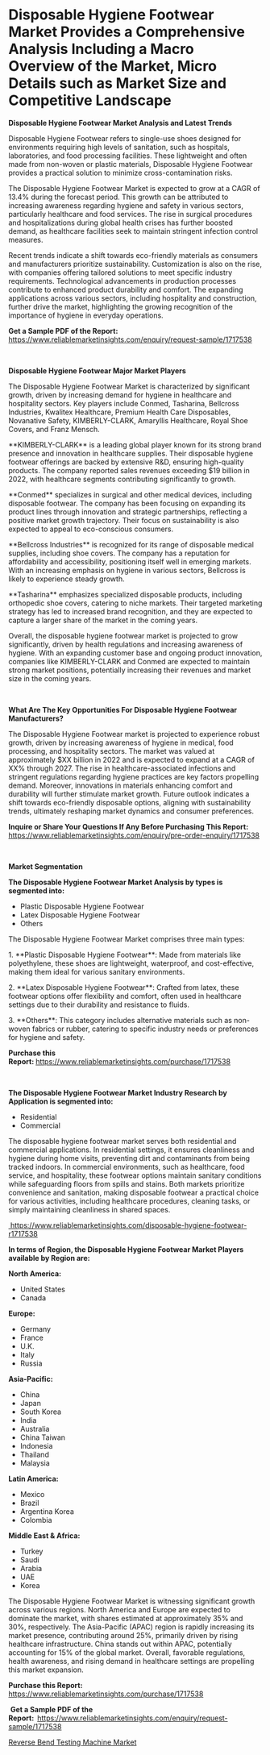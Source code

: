<p><h1>Disposable Hygiene Footwear Market Provides a Comprehensive Analysis Including a Macro Overview of the Market, Micro Details such as Market Size and Competitive Landscape</h1></p><p><strong>Disposable Hygiene Footwear Market Analysis and Latest Trends</strong></p>
<p><p>Disposable Hygiene Footwear refers to single-use shoes designed for environments requiring high levels of sanitation, such as hospitals, laboratories, and food processing facilities. These lightweight and often made from non-woven or plastic materials, Disposable Hygiene Footwear provides a practical solution to minimize cross-contamination risks.</p><p>The Disposable Hygiene Footwear Market is expected to grow at a CAGR of 13.4% during the forecast period. This growth can be attributed to increasing awareness regarding hygiene and safety in various sectors, particularly healthcare and food services. The rise in surgical procedures and hospitalizations during global health crises has further boosted demand, as healthcare facilities seek to maintain stringent infection control measures. </p><p>Recent trends indicate a shift towards eco-friendly materials as consumers and manufacturers prioritize sustainability. Customization is also on the rise, with companies offering tailored solutions to meet specific industry requirements. Technological advancements in production processes contribute to enhanced product durability and comfort. The expanding applications across various sectors, including hospitality and construction, further drive the market, highlighting the growing recognition of the importance of hygiene in everyday operations.</p></p>
<p><strong>Get a Sample PDF of the Report:&nbsp;</strong> <a href="https://www.reliablemarketinsights.com/enquiry/request-sample/1717538?utm_campaign=3517&utm_medium=2&utm_source=Github&utm_content=ia&utm_term=30032025&utm_id=disposable-hygiene-footwear">https://www.reliablemarketinsights.com/enquiry/request-sample/1717538</a></p>
<p>&nbsp;</p>
<p><strong>Disposable Hygiene Footwear Major Market Players</strong></p>
<p><p>The Disposable Hygiene Footwear Market is characterized by significant growth, driven by increasing demand for hygiene in healthcare and hospitality sectors. Key players include Conmed, Tasharina, Bellcross Industries, Kwalitex Healthcare, Premium Health Care Disposables, Novanative Safety, KIMBERLY-CLARK, Amaryllis Healthcare, Royal Shoe Covers, and Franz Mensch.</p><p>**KIMBERLY-CLARK** is a leading global player known for its strong brand presence and innovation in healthcare supplies. Their disposable hygiene footwear offerings are backed by extensive R&D, ensuring high-quality products. The company reported sales revenues exceeding $19 billion in 2022, with healthcare segments contributing significantly to growth.</p><p>**Conmed** specializes in surgical and other medical devices, including disposable footwear. The company has been focusing on expanding its product lines through innovation and strategic partnerships, reflecting a positive market growth trajectory. Their focus on sustainability is also expected to appeal to eco-conscious consumers.</p><p>**Bellcross Industries** is recognized for its range of disposable medical supplies, including shoe covers. The company has a reputation for affordability and accessibility, positioning itself well in emerging markets. With an increasing emphasis on hygiene in various sectors, Bellcross is likely to experience steady growth.</p><p>**Tasharina** emphasizes specialized disposable products, including orthopedic shoe covers, catering to niche markets. Their targeted marketing strategy has led to increased brand recognition, and they are expected to capture a larger share of the market in the coming years.</p><p>Overall, the disposable hygiene footwear market is projected to grow significantly, driven by health regulations and increasing awareness of hygiene. With an expanding customer base and ongoing product innovation, companies like KIMBERLY-CLARK and Conmed are expected to maintain strong market positions, potentially increasing their revenues and market size in the coming years.</p></p>
<p>&nbsp;</p>
<p><strong>What Are The Key Opportunities For Disposable Hygiene Footwear Manufacturers?</strong></p>
<p><p>The Disposable Hygiene Footwear market is projected to experience robust growth, driven by increasing awareness of hygiene in medical, food processing, and hospitality sectors. The market was valued at approximately $XX billion in 2022 and is expected to expand at a CAGR of XX% through 2027. The rise in healthcare-associated infections and stringent regulations regarding hygiene practices are key factors propelling demand. Moreover, innovations in materials enhancing comfort and durability will further stimulate market growth. Future outlook indicates a shift towards eco-friendly disposable options, aligning with sustainability trends, ultimately reshaping market dynamics and consumer preferences.</p></p>
<p><strong>Inquire or Share Your Questions If Any Before Purchasing This Report:</strong> <a href="https://www.reliablemarketinsights.com/enquiry/pre-order-enquiry/1717538?utm_campaign=3517&utm_medium=2&utm_source=Github&utm_content=ia&utm_term=30032025&utm_id=disposable-hygiene-footwear">https://www.reliablemarketinsights.com/enquiry/pre-order-enquiry/1717538</a></p>
<p>&nbsp;</p>
<p><strong>Market Segmentation</strong></p>
<p><strong>The Disposable Hygiene Footwear Market Analysis by types is segmented into:</strong></p>
<p><ul><li>Plastic Disposable Hygiene Footwear</li><li>Latex Disposable Hygiene Footwear</li><li>Others</li></ul></p>
<p><p>The Disposable Hygiene Footwear Market comprises three main types: </p><p>1. **Plastic Disposable Hygiene Footwear**: Made from materials like polyethylene, these shoes are lightweight, waterproof, and cost-effective, making them ideal for various sanitary environments.</p><p>2. **Latex Disposable Hygiene Footwear**: Crafted from latex, these footwear options offer flexibility and comfort, often used in healthcare settings due to their durability and resistance to fluids.</p><p>3. **Others**: This category includes alternative materials such as non-woven fabrics or rubber, catering to specific industry needs or preferences for hygiene and safety.</p></p>
<p><strong>Purchase this Report:&nbsp;</strong><a href="https://www.reliablemarketinsights.com/purchase/1717538?utm_campaign=3517&utm_medium=2&utm_source=Github&utm_content=ia&utm_term=30032025&utm_id=disposable-hygiene-footwear">https://www.reliablemarketinsights.com/purchase/1717538</a></p>
<p>&nbsp;</p>
<p><strong>The Disposable Hygiene Footwear Market Industry Research by Application is segmented into:</strong></p>
<p><ul><li>Residential</li><li>Commercial</li></ul></p>
<p><p>The disposable hygiene footwear market serves both residential and commercial applications. In residential settings, it ensures cleanliness and hygiene during home visits, preventing dirt and contaminants from being tracked indoors. In commercial environments, such as healthcare, food service, and hospitality, these footwear options maintain sanitary conditions while safeguarding floors from spills and stains. Both markets prioritize convenience and sanitation, making disposable footwear a practical choice for various activities, including healthcare procedures, cleaning tasks, or simply maintaining cleanliness in shared spaces.</p></p>
<p><a href="https://www.reliablemarketinsights.com/disposable-hygiene-footwear-r1717538?utm_campaign=3517&utm_medium=2&utm_source=Github&utm_content=ia&utm_term=30032025&utm_id=disposable-hygiene-footwear">&nbsp;https://www.reliablemarketinsights.com/disposable-hygiene-footwear-r1717538</a></p>
<p><strong>In terms of Region, the Disposable Hygiene Footwear Market Players available by Region are:</strong></p>
<p>
    <p> <strong> North America: </strong>
        <ul>
            <li>United States</li>
            <li>Canada</li>
        </ul>
        </p> 
    <p> <strong> Europe: </strong>
        <ul>
            <li>Germany</li>
            <li>France</li>
            <li>U.K.</li>
            <li>Italy</li>
            <li>Russia</li>
        </ul>
        </p> 
    <p> <strong> Asia-Pacific: </strong>
        <ul>
            <li>China</li>
            <li>Japan</li>
            <li>South Korea</li>
            <li>India</li>
            <li>Australia</li>
            <li>China Taiwan</li>
            <li>Indonesia</li>
            <li>Thailand</li>
            <li>Malaysia</li>
        </ul>
        </p> 
    <p> <strong> Latin America: </strong>
        <ul>
            <li>Mexico</li>
            <li>Brazil</li>
            <li>Argentina Korea</li>
            <li>Colombia</li>
        </ul>
        </p> 
    <p> <strong> Middle East & Africa: </strong>
        <ul>
            <li>Turkey</li>
            <li>Saudi</li>
            <li>Arabia</li>
            <li>UAE</li>
            <li>Korea</li>
        </ul>
    </p>
    </p>
<p><p>The Disposable Hygiene Footwear Market is witnessing significant growth across various regions. North America and Europe are expected to dominate the market, with shares estimated at approximately 35% and 30%, respectively. The Asia-Pacific (APAC) region is rapidly increasing its market presence, contributing around 25%, primarily driven by rising healthcare infrastructure. China stands out within APAC, potentially accounting for 15% of the global market. Overall, favorable regulations, health awareness, and rising demand in healthcare settings are propelling this market expansion.</p></p>
<p><strong>Purchase this Report: </strong><a href="https://www.reliablemarketinsights.com/purchase/1717538?utm_campaign=3517&utm_medium=2&utm_source=Github&utm_content=ia&utm_term=30032025&utm_id=disposable-hygiene-footwear">https://www.reliablemarketinsights.com/purchase/1717538</a></p>
<p>&nbsp;<strong>Get a Sample PDF of the Report:&nbsp;&nbsp;</strong><a href="https://www.reliablemarketinsights.com/enquiry/request-sample/1717538?utm_campaign=3517&utm_medium=2&utm_source=Github&utm_content=ia&utm_term=30032025&utm_id=disposable-hygiene-footwear">https://www.reliablemarketinsights.com/enquiry/request-sample/1717538</a></p>
<p><strong></strong></p>
<p><p><a href="https://github.com/pichuaadh0/Market-Research-Report-List-1/blob/main/reverse-bend-testing-machine-market.md?utm_campaign=3517&utm_medium=2&utm_source=Github&utm_content=ia&utm_term=30032025&utm_id=disposable-hygiene-footwear">Reverse Bend Testing Machine Market</a></p></p>